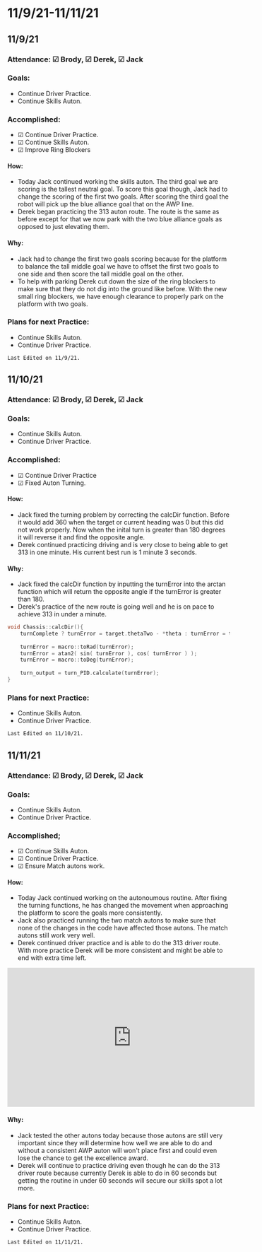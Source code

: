 # 11/9/21-11/11/21
## 11/9/21
### Attendance: &#9745; Brody, &#9745; Derek, &#9745; Jack
### Goals:
- Continue Driver Practice.
- Continue Skills Auton.
### Accomplished:
- &#9745; Continue Driver Practice.
- &#9745; Continue Skills Auton.
- &#9745; Improve Ring Blockers
#### How:
- Today Jack continued working the skills auton. The third goal we are scoring is the tallest neutral goal. To score this goal though, Jack had to change the scoring of the first two goals. After scoring the third goal the robot will pick up the blue alliance goal that on the AWP line. 
- Derek began practicing the 313 auton route. The route is the same as before except for that we now park with the two blue alliance goals as opposed to just elevating them.
#### Why:
- Jack had to change the first two goals scoring because for the platform to balance the tall middle goal we have to offset the first two goals to one side and then score the tall middle goal on the other. 
- To help with parking Derek cut down the size of the ring blockers to make sure that they do not dig into the ground like before. With the new small ring blockers, we have enough clearance to properly park on the platform with two goals.
### Plans for next Practice:
- Continue Skills Auton.
- Continue Driver Practice.

```{important}
Last Edited on 11/9/21.
```

## 11/10/21
### Attendance: &#9745; Brody, &#9745; Derek, &#9745; Jack
### Goals:
- Continue Skills Auton.
- Continue Driver Practice.
### Accomplished:
- &#9745; Continue Driver Practice
- &#9745; Fixed Auton Turning.

#### How:
- Jack fixed the turning problem by correcting the calcDir function. Before it would add 360 when the target or current heading was 0 but this did not work properly. Now when the inital turn is greater than 180 degrees it will reverse it and find the opposite angle. 
- Derek continued practicing driving and is very close to being able to get 313 in one minute. His current best run is 1 minute 3 seconds. 
#### Why:
- Jack fixed the calcDir function by inputting the turnError into the arctan function which will return the opposite angle if the turnError is greater than 180.
- Derek's practice of the new route is going well and he is on pace to achieve 313 in under a minute. 

```c++
void Chassis::calcDir(){
    turnComplete ? turnError = target.thetaTwo - *theta : turnError = target.theta - *theta;
    
    turnError = macro::toRad(turnError);
    turnError = atan2( sin( turnError ), cos( turnError ) );
    turnError = macro::toDeg(turnError);
    
    turn_output = turn_PID.calculate(turnError);
}
```
### Plans for next Practice:
- Continue Skills Auton.
- Continue Driver Practice.

```{important}
Last Edited on 11/10/21.
```

## 11/11/21
### Attendance: &#9745;  Brody, &#9745; Derek, &#9745; Jack
### Goals:
- Continue Skills Auton.
- Continue Driver Practice.
### Accomplished;
- &#9745; Continue Skills Auton.
- &#9745; Continue Driver Practice.
- &#9745; Ensure Match autons work.
#### How:
- Today Jack continued working on the autonoumous routine. After fixing the turning functions, he has changed the movement when approaching the platform to score the goals more consistently. 
- Jack also practiced running the two match autons to make sure that none of the changes in the code have affected those autons. The match autons still work very well.
- Derek continued driver practice and is able to do the 313 driver route. With more practice Derek will be more consistent and might be able to end with extra time left.

<iframe width="560" height="315" src="https://www.youtube.com/embed/yze-xESAmXk" title="YouTube video player" frameborder="0" allow="accelerometer; autoplay; clipboard-write; encrypted-media; gyroscope; picture-in-picture" allowfullscreen></iframe>

#### Why:
- Jack tested the other autons today because those autons are still very important since they will determine how well we are able to do and without a consistent AWP auton will won't place first and could even lose the chance to get the excellence award.
- Derek will continue to practice driving even though he can do the 313 driver route because currently Derek is able to do in 60 seconds but getting the routine in under 60 seconds will secure our skills spot a lot more.

### Plans for next Practice:
- Continue Skills Auton.
- Continue Driver Practice.

```{important}
Last Edited on 11/11/21.
```
